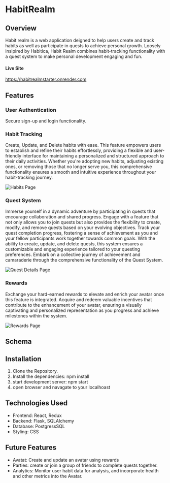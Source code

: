 # HabitRealm

## Overview

Habit realm is a web application deigned to help users create and track habits as well as participate in quests to achieve personal growth.
Loosely insipired by Habitica, Habit Realm combines habit-tracking functionality with a quest system to make personal development engaging and fun.

#### Live Site

https://habitrealmstarter.onrender.com

## Features
### User Authentication
Secure sign-up and login functionality.

### Habit Tracking
Create, Update, and Delete habits with ease. This feature empowers users to establish and refine their habits effortlessly, providing a flexible and user-friendly interface for maintaining a personalized and structured approach to their daily activities. Whether you're adopting new habits, adjusting existing ones, or removing those that no longer serve you, this comprehensive functionality ensures a smooth and intuitive experience throughout your habit-tracking journey.

  ![Habits Page](https://i.ibb.co/jHQz5VF/Habits-Page.png)
  
  
### Quest System
Immerse yourself in a dynamic adventure by participating in quests that encourage collaboration and shared progress. Engage with a feature that not only allows you to join quests but also provides the flexibility to create, modify, and remove quests based on your evolving objectives. Track your quest completion progress, fostering a sense of achievement as you and your fellow participants work together towards common goals. With the ability to create, update, and delete quests, this system ensures a customizable and engaging experience tailored to your questing preferences. Embark on a collective journey of achievement and camaraderie through the comprehensive functionality of the Quest System.

  ![Quest Details Page](https://i.ibb.co/LS0Dqg0/Quest-Details-page.png)
  
 ### Rewards 
Exchange your hard-earned rewards to elevate and enrich your avatar once this feature is integrated. Acquire and redeem valuable incentives that contribute to the enhancement of your avatar, ensuring a visually captivating and personalized representation as you progress and achieve milestones within the system.
   
   ![Rewards Page](https://i.ibb.co/sRG3Rxz/Rewards-page.png)

## Schema

## Installation

  1. Clone the Repository.
  2. Install the dependencies: npm install
  3. start development server: npm start
  4. open browser and navagate to your localhoast

## Technologies Used
* Frontend: React, Redux
* Backend: Flask, SQLAlchemy
* Database: PostgressSQL
* Styling: CSS


## Future Features
- Avatat: Create and update an avatar using rewards
- Parties: create or join a group of friends to complete quests together. 
- Analytics: Monitor user habit data for analysis, and incorporate health and other metrics into the Avatar. 


